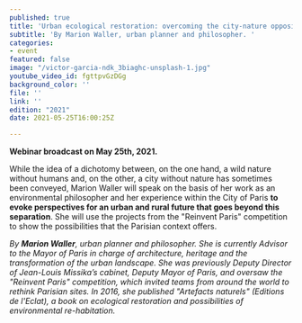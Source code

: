 ```yaml
---
published: true
title: 'Urban ecological restoration: overcoming the city-nature opposition'
subtitle: 'By Marion Waller, urban planner and philosopher. '
categories:
- event
featured: false
image: "/victor-garcia-ndk_3biaghc-unsplash-1.jpg"
youtube_video_id: fgttpvGzDGg
background_color: ''
file: ''
link: ''
edition: "2021"
date: 2021-05-25T16:00:25Z

---
```

**Webinar broadcast on May 25th, 2021.**

While the idea of a dichotomy between, on the one hand, a wild nature without humans and, on the other, a city without nature has sometimes been conveyed, Marion Waller will speak on the basis of her work as an environmental philosopher and her experience within the City of Paris **to evoke perspectives for an urban and rural future that goes beyond this separation**. She will use the projects from the "Reinvent Paris" competition to show the possibilities that the Parisian context offers.

_By **Marion Waller**, urban planner and philosopher. She is currently Advisor to the Mayor of Paris in charge of architecture, heritage and the transformation of the urban landscape. She was previously Deputy Director of Jean-Louis Missika’s cabinet, Deputy Mayor of Paris, and oversaw the "Reinvent Paris" competition, which invited teams from around the world to rethink Parisian sites. In 2016, she published "Artefacts naturels" (Editions de l'Eclat), a book on ecological restoration and possibilities of environmental re-habitation._